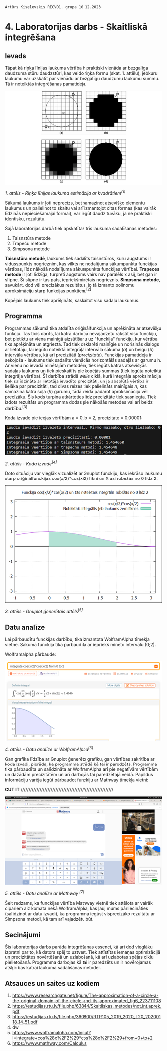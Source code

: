     Artūrs Kiseļevskis RECVO1. grupa 10.12.2023
# 4. Laboratorijas darbs - Skaitliskā integrēšana
## Ievads

Tāpat kā riņķa līnijas laukuma vērtība ir praktiski vienāda ar bezgalīga daudzuma stūru daudzstūri, kas veido riņķa formu (skat. 1. attēlu), jebkuru laukumu var uzskatīt par vienādu ar bezgalīgu daudzumu laukumu summu. Tā ir noteiktās integrēšanas pamatideja.

![Alt text](aproximation.png)

*1. attēls - Riņķa līnijas laukuma estimācija ar kvadrātiem<sup>[1]</sup>*

Sākumā laukums ir ļoti neprecīzs, bet samazinot atsevišķo elementu laukumus un palielinot to skaitu vai arī izmantojot citas formas (kas vairāk līdzinās nepieciešamajai formai), var iegūt daudz tuvāku, ja ne praktiski identisku, rezultātu.
 
Šajā laboratorijas darbā tiek apskatītas trīs laukuma sadalīšanas metodes:
1) Taisnstūra metode
2) Trapeču metode
3) Simpsona metode

**Taisnstūra metodē**, laukums tiek sadalīts taisnstūros, kuru augstums ir vidusspunkts nogrieznim, kas vilkts no nodalījuma sākumpunkta funckijas vērtības, līdz nākošā nodalījuma sākumpunkta funckijas vērtībai. **Trapeces metode** ir ļoti līdzīga, turpretī augstums vairs nav paralēls x asij, bet gan ir slīpne. Šī slīpne ir tas pats, iepriekšminētais nogrieznis. **Simpsona metode**, savukārt, dod vēl precīzākus rezultātus, jo tā izmanto polinomu aproksimāciju starp funkcijas punktiem.<sup>[2]</sup>

Kopējais laukums tiek aprēķināts, saskaitot visu sadaļu laukumus.

## Programma
Programmas sākumā tika atdalīta oriģinālfunkcija un aprēķināta ar atsevišķu funkcju. Tas ticis darīts, lai katrā darbībā nevajadzētu rakstīt visu funckiju, bet pietiktu ar viena mainīgā aizsūtīšanu uz "funckija" funckiju, kur vērtība tiks aprēķināta un atgriezta. Tad tiek deklarēti mainīgie un norisinās dialogs ar lietotāju, lai iegūtu noteiktā integrāļa intervāla sākuma (*a*) un beigu (*b*) intervāla vērtības, kā arī precizitāti (*precizitate*). Funckijas pamatideja ir sekojoša - laukums tiek sadalīts vienādās horizontālās sadaļās ar garumu h. Ar vienu no ievadā minētajām metodēm, tiek iegūts katras atsevišķās sadaļas laukums un tiek pieskaitīts pie kopējās summas (tiek iegūta noteiktā integrāļa vērtība). Šī darbība strādā *while* ciklā, kurā integrāļa aproksimācija tiek salīdzināta ar lietotāja ievadīto precizitāti, un ja absolūtā vērtība ir lielāka par precizitāti, tad divas reizes tiek palielināts mainīgais *n*, kas samazina katra soļa (*h*) garumu, tādā veidā padarot aproksimāciju vēl precīzāku. Šis kods turpina atkārtoties līdz precizitāte tiek sasniegta. Tiek izdots rezultāts un programma dodas pie nākošās metodes vai arī beidz darbību.<sup>[3]</sup>

Koda izvade pie ieejas vērtībām a = 0, b = 2, precizitate = 0.00001:

![Alt text](<koda_izvade (3).png>)

*2. attēls - Koda izvade<sup>[4]</sup>*

Doto situāciju var vieglāk vizualizēt ar Gnuplot funckiju, kas iekrāso laukumu starp oriģinālfunckijas cos(x/2)*cos(x/2) līkni un X asi robežās no 0 līdz 2: 

![Alt text](integral.png)

*3. attēls - Gnuplot ģenerētais attēls<sup>[5]</sup>*

## Datu analīze

Lai pārbaudītu funckijas darbību, tika izmantota WolframAlpha tīmekļa vietne. Sākumā funckija tika pārbaudīta ar iepriekš minēto intervālu (0;2).

Wolframalpha pārbaude: 

![Alt text](wolframalpha.png)

*4. attēls - Datu analīze ar WolframAlpha<sup>[6]</sup>*

Gan grafika līdzība ar Gnuplot ģenerēto grafiku, gan vērtības sakritība ar koda izvadi, pierāda, ka programma strādā kā tai ir paredzēts. Programma tika pārbaudīta un salīdzināta ar WolframAlpha arī pie negatīvām vērtībām un dažādām precizitātēm un arī darbojās tai paredzētajā veidā. Papildus informāciju varēja iegūt pārbaudot funckiju ar Mathway tīmekļa vietni:

**CUT IT** ///////////////////////////////////////////////////////////

![Alt text](Mathway.png)

*5. attēls - Datu analīze ar Mathway <sup>[7]</sup>*

Šeit redzams, ka funckijas vērtība Mathway vietnē tiek attēlota ar vairāk cipariem aiz komata nekā WolframAlpha, kas ļauj mums pārliecināties (salīdzinot ar datu izvadi), ka programma iegūst visprecīzāko rezultātu ar Simpsona metodi, kā tam arī vajadzētu būt.

## Secinājumi

Šis laboratorijas darbs parāda integrēšanas essenci, kā arī dod vieglāku izpratni par to, kā dators spēj to uztvert. Tiek attīstītas iemaņas optimizācijā un precizitātes novērtēšanā un uzlabošanā, kā arī uzlabotas spējas ciklu pielietošanā. Programma darbojas kā tai ir paredzēts un ir novērojamas atšķirības katrai laukuma sadalīšanas metodei.

## Atsauces un saites uz kodiem
1. https://www.researchgate.net/figure/The-approximation-of-a-circle-a-the-original-domain-of-the-circle-and-its-approximated_fig6_223711108
1. https://estudijas.rtu.lv/file.php/63844/Skaitliskas_metodes/not.int.aprek.pdf
1. https://estudijas.rtu.lv/file.php/360800/RTR105_2019_2020_L20_20200118_14_51.pdf
1. dw
1. https://www.wolframalpha.com/input?i=integrate+cos%28x%2F2%29*cos%28x%2F2%29+from+0+to+2
1. https://www.mathway.com/Calculus